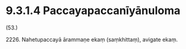 # 9.3.1.4 Paccayapaccanīyānuloma

(53.)

2226\. Nahetupaccayā ārammaṇe ekaṃ (saṃkhittaṃ), avigate ekaṃ.
